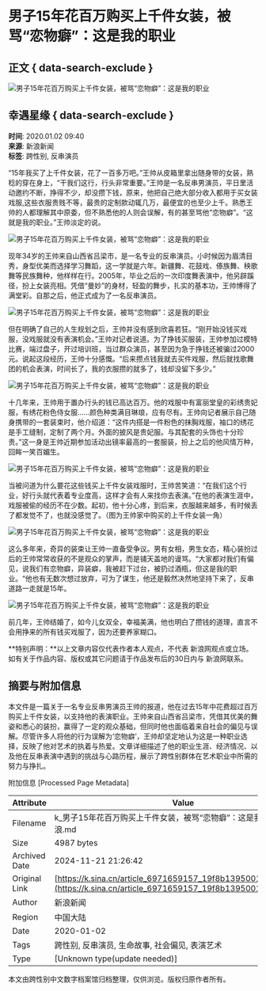 # 男子15年花百万购买上千件女装，被骂“恋物癖”：这是我的职业

## 正文 { data-search-exclude }


![男子15年花百万购买上千件女装，被骂“恋物癖”：这是我的职业](http://k.sinaimg.cn/n/sinacn20200102ac/226/w641h385/20200102/cef5-imkzenq7067767.jpg/w700d1q75cms.jpg)

## 幸遇星缘 { data-search-exclude }

**时间**: 2020.01.02 09:40  
**来源**: 新浪新闻  
**标签**: 跨性别, 反串演员

“15年我买了上千件女装，花了一百多万吧。”王帅从皮箱里拿出随身带的女装，熟稔的穿在身上，“干我们这行，行头非常重要。”王帅是一名反串男演员，平日里活动邀约不断，挣得不少，却没攒下钱，原来，他把自己绝大部分收入都用于买女装戏服,这些衣服贵贱不等，最贵的定制款动辄几万，最便宜的也至少上千。熟悉王帅的人都理解其中原委，但不熟悉他的人则会误解，有的甚至骂他“恋物癖”。“这就是我的职业。”王帅淡定的说。

![男子15年花百万购买上千件女装，被骂“恋物癖”：这是我的职业](http://k.sinaimg.cn/n/sinacn20200102ac/225/w641h384/20200102/e897-imkzenq7067770.jpg/w700d1q75cms.jpg)

现年34岁的王帅来自山西省吕梁市，是一名专业的反串演员。小时候因为眉清目秀，身型优美而选择学习舞蹈，这一学就是六年。新疆舞、花鼓戏、傣族舞、秧歌舞等民族舞种，他样样在行。2005年，毕业之后的一次印度舞表演中，他另辟蹊径，扮上女装亮相。凭借“曼妙”的身材，轻盈的舞步，扎实的基本功，王帅博得了满堂彩。自那之后，他正式成为了一名反串演员。

![男子15年花百万购买上千件女装，被骂“恋物癖”：这是我的职业](http://k.sinaimg.cn/n/sinacn20200102ac/226/w641h385/20200102/307c-imkzenq7067773.jpg/w700d1q75cms.jpg)

但在明确了自己的人生规划之后，王帅并没有感到欣喜若狂。“刚开始没钱买戏服，没戏服就没有表演机会。”王帅对记者说道。为了挣钱买服装，王帅参加过模特比赛，端过盘子，开过培训班，当过群众演员，甚至因为急于挣钱还被骗过2000元。说起这段经历，王帅十分感慨。“后来攒点钱我就去买件戏服，然后就找歌舞团的机会表演，时间长了，我的衣服攒的就多了，钱却没留下多少。”

![男子15年花百万购买上千件女装，被骂“恋物癖”：这是我的职业](http://k.sinaimg.cn/n/sinacn20200102ac/226/w641h385/20200102/2120-imkzenq7067774.jpg/w700d1q75cms.jpg)

十几年来，王帅用于置办行头的钱已高达百万。他的戏服中有富丽堂皇的彩绣贵妃服，有绣花粉色侍女服……颜色种类满目琳琅，应有尽有。王帅向记者展示自己随身携带的一套装束时，他介绍道：“这件内搭是一件粉色的抹胸戏服，袖口的绣花是手工缝制，定制了两个月。外面的披风是贵妃服。与其配套的头饰也十分珍贵。”这一身是王帅近期参加活动出镜率最高的一套服装，扮上之后的他风情万种，回眸一笑百媚生。

![男子15年花百万购买上千件女装，被骂“恋物癖”：这是我的职业](http://k.sinaimg.cn/n/sinacn20200102ac/225/w641h384/20200102/23ff-imkzenq7067771.jpg/w700d1q75cms.jpg)

当被问道为什么要花这些钱买上千件女装戏服时，王帅苦笑道：“在我们这个行业，好行头就代表着专业度高，这样才会有人来找你去表演。”在他的表演生涯中，戏服被偷的经历不在少数。起初，他十分心疼，到后来，衣服越来越多，有时候丢了都发觉不了，也就没感觉了。（图为王帅家中购买的上千件女装一角）

![男子15年花百万购买上千件女装，被骂“恋物癖”：这是我的职业](http://k.sinaimg.cn/n/sinacn20200102ac/226/w641h385/20200102/6a87-imkzenq7067775.jpg/w700d1q75cms.jpg)

这么多年来，奇异的装束让王帅一直备受争议。男有女相，男生女态，精心装扮过后的王帅常常收获的不是观众的掌声，而是铺天盖地的谩骂。“大家都对我们有偏见，说我们有恋物癖，异装癖，我被赶下过台，被扔过酒瓶，但这是我的职业。“他也有无数次想过放弃，可为了谋生，他还是毅然决然地坚持下来了，反串道路一走就是15年。

![男子15年花百万购买上千件女装，被骂“恋物癖”：这是我的职业](http://k.sinaimg.cn/n/sinacn20200102ac/225/w641h384/20200102/5d8c-imkzenq7067772.jpg/w700d1q75cms.jpg)

前几年，王帅结婚了，如今儿女双全，幸福美满，他也明白了攒钱的道理，直言不会用挣来的所有钱买戏服了，因为还要养家糊口。

**特别声明：**以上文章内容仅代表作者本人观点，不代表 新浪网观点或立场。如有关于作品内容、版权或其它问题请于作品发布后的30日内与 新浪网联系。

## 摘要与附加信息

<!-- tcd_abstract -->
本文件是一篇关于一名专业反串男演员王帅的报道，他在过去15年中花费超过百万购买上千件女装，以支持他的表演职业。王帅来自山西省吕梁市，凭借其优美的舞姿和悉心的装扮，赢得了一定的观众基础，但同时他也面临着来自社会的偏见与误解。尽管许多人将他的行为误解为‘恋物癖’，王帅却坚定地认为这是一种职业选择，反映了他对艺术的执着与热爱。文章详细描述了他的职业生涯、经济情况、以及他在反串表演中遇到的挑战与心路历程，展示了跨性别群体在艺术职业中所需的努力与挣扎。
<!-- tcd_abstract_end -->

附加信息 [Processed Page Metadata]

| Attribute       | Value                                  |
|-----------------|----------------------------------------|
| Filename        | k_男子15年花百万购买上千件女装，被骂“恋物癖”：这是我的职业_-_新浪.md                             |
| Size            | 4987 bytes                           |
| Archived Date   | 2024-11-21 21:26:42                             |
| Original Link   | [https://k.sina.cn/article_6971659157_19f8b139500100rmoc.html](https://k.sina.cn/article_6971659157_19f8b139500100rmoc.html)                       |
| Author          | 新浪新闻                               |
| Region          | 中国大陆                               |
| Date            | 2020-01-02                                 |
| Tags            | 跨性别, 反串演员, 生命故事, 社会偏见, 表演艺术                                 |
| Type            | [Unknown type(update needed)]                                 |
<!-- tcd_table_end -->

本文由跨性别中文数字档案馆归档整理，仅供浏览。版权归原作者所有。
